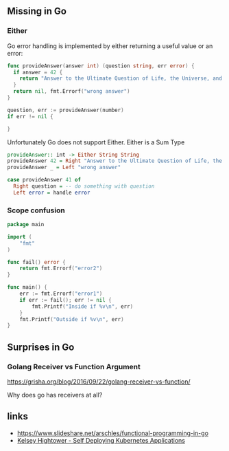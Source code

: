 ## Missing in Go

### Either

Go error handling is implemented by either returning a useful value or an error:

``` go
func provideAnswer(answer int) (question string, err error) {
  if answer = 42 {
    return "Answer to the Ultimate Question of Life, the Universe, and Everything"
  }
  return nil, fmt.Errorf("wrong answer")
}

question, err := provideAnswer(number)
if err != nil {

}
```

Unfortunately Go does not support Either. Either is a Sum Type

``` haskell
provideAnswer:: int -> Either String String
provideAnswer 42 = Right "Answer to the Ultimate Question of Life, the Universe, and Everything"
provideAnswer _ = Left "wrong answer"

case provideAnswer 41 of
  Right question = -- do something with question
  Left error = handle error
```

### Scope confusion

``` go
package main

import (
	"fmt"
)

func fail() error {
	return fmt.Errorf("error2")
}

func main() {
	err := fmt.Errorf("error1")
	if err := fail(); err != nil {
		fmt.Printf("Inside if %v\n", err)
	}
	fmt.Printf("Outside if %v\n", err)
}
```
## Surprises in Go

### Golang Receiver vs Function Argument

https://grisha.org/blog/2016/09/22/golang-receiver-vs-function/

Why does go has receivers at all?

## links

*  https://www.slideshare.net/arschles/functional-programming-in-go
*  [Kelsey Hightower - Self Deploying Kubernetes Applications](https://www.youtube.com/watch?v=XPC-hFL-4lU)
